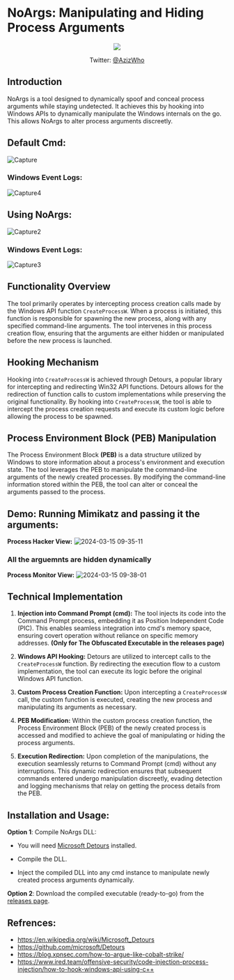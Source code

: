 # NoArgs: Manipulating and Hiding Process Arguments

<div align="center">
  <img src="https://github.com/oh-az/NoArgs/assets/74332587/fb60d7eb-421f-43c5-9a59-cc489f27872e">
</div>


<p align="center">
  Twitter: <a href="https://x.com/AzizWho">@AzizWho</a>
</p>

## Introduction

NoArgs is a tool designed to dynamically spoof and conceal process arguments while staying undetected. It achieves this by hooking into Windows APIs to dynamically manipulate the Windows internals on the go. This allows NoArgs to alter process arguments discreetly.

## Default Cmd:
![Capture](https://github.com/oh-az/NoArgs/assets/74332587/2cf26a33-af40-40ff-9fa9-6ee823dc1e4d)

### Windows Event Logs:
![Capture4](https://github.com/oh-az/NoArgs/assets/74332587/8fd761e2-f52c-467a-a738-f0eea0cea88c)

## Using NoArgs:
![Capture2](https://github.com/oh-az/NoArgs/assets/74332587/5edb1db8-6951-42fe-b1c8-edf2b8ea4f0e)

### Windows Event Logs:
![Capture3](https://github.com/oh-az/NoArgs/assets/74332587/eb9d8fba-9f0d-4fbf-a022-444e7fda2924)


## Functionality Overview

The tool primarily operates by intercepting process creation calls made by the Windows API function `CreateProcessW`. When a process is initiated, this function is responsible for spawning the new process, along with any specified command-line arguments. The tool intervenes in this process creation flow, ensuring that the arguments are either hidden or manipulated before the new process is launched.

## Hooking Mechanism

Hooking into `CreateProcessW` is achieved through Detours, a popular library for intercepting and redirecting Win32 API functions. Detours allows for the redirection of function calls to custom implementations while preserving the original functionality. By hooking into `CreateProcessW`, the tool is able to intercept the process creation requests and execute its custom logic before allowing the process to be spawned.

## Process Environment Block (PEB) Manipulation

The Process Environment Block **(PEB)** is a data structure utilized by Windows to store information about a process's environment and execution state. The tool leverages the PEB to manipulate the command-line arguments of the newly created processes. By modifying the command-line information stored within the PEB, the tool can alter or conceal the arguments passed to the process.

## Demo: Running Mimikatz and passing it the arguments:

**Process Hacker View:**
![2024-03-15 09-35-11](https://github.com/oh-az/NoArgs/assets/74332587/8d012450-84d5-4cce-81a7-7765a2387812)

### All the arguemnts are hidden dynamically 
**Process Monitor View:**
![2024-03-15 09-38-01](https://github.com/oh-az/NoArgs/assets/74332587/a9409a29-e5e5-4619-bb57-458c6f69c421)

## Technical Implementation

1. **Injection into Command Prompt (cmd):** The tool injects its code into the Command Prompt process, embedding it as Position Independent Code (PIC). This enables seamless integration into cmd's memory space, ensuring covert operation without reliance on specific memory addresses. **(Only for The Obfuscated Executable in the releases page)**

2. **Windows API Hooking:** Detours are utilized to intercept calls to the `CreateProcessW` function. By redirecting the execution flow to a custom implementation, the tool can execute its logic before the original Windows API function.

3. **Custom Process Creation Function:** Upon intercepting a `CreateProcessW` call, the custom function is executed, creating the new process and manipulating its arguments as necessary.

4. **PEB Modification:** Within the custom process creation function, the Process Environment Block (PEB) of the newly created process is accessed and modified to achieve the goal of manipulating or hiding the process arguments.

5. **Execution Redirection:** Upon completion of the manipulations, the execution seamlessly returns to Command Prompt (cmd) without any interruptions. This dynamic redirection ensures that subsequent commands entered undergo manipulation discreetly, evading detection and logging mechanisms that relay on getting the process details from the PEB.

## Installation and Usage:

**Option 1**: Compile NoArgs DLL:

- You will need [Microsoft Detours](https://github.com/microsoft/Detours) installed.

- Compile the DLL.
- Inject the compiled DLL into any cmd instance to manipulate newly created process arguments dynamically.




**Option 2**: Download the compiled executable (ready-to-go) from the [releases page](https://github.com/oh-az/NoArgs/releases/tag/releases).


## Refrences:

- https://en.wikipedia.org/wiki/Microsoft_Detours
- https://github.com/microsoft/Detours
- https://blog.xpnsec.com/how-to-argue-like-cobalt-strike/
- https://www.ired.team/offensive-security/code-injection-process-injection/how-to-hook-windows-api-using-c++
